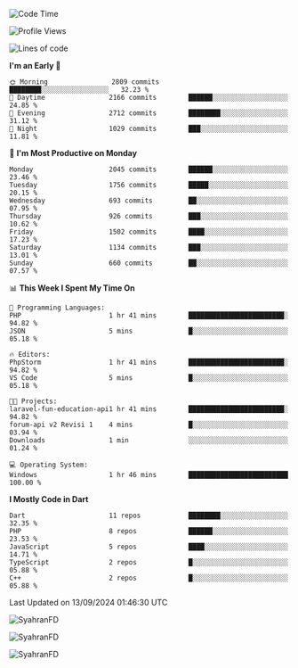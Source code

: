<!--START_SECTION:waka-->
![Code Time](http://img.shields.io/badge/Code%20Time-416%20hrs%2054%20mins-blue)

![Profile Views](http://img.shields.io/badge/Profile%20Views-14-blue)

![Lines of code](https://img.shields.io/badge/From%20Hello%20World%20I%27ve%20Written-3.5%20million%20lines%20of%20code-blue)

**I'm an Early 🐤** 

```text
🌞 Morning                2809 commits        ████████░░░░░░░░░░░░░░░░░   32.23 % 
🌆 Daytime                2166 commits        ██████░░░░░░░░░░░░░░░░░░░   24.85 % 
🌃 Evening                2712 commits        ████████░░░░░░░░░░░░░░░░░   31.12 % 
🌙 Night                  1029 commits        ███░░░░░░░░░░░░░░░░░░░░░░   11.81 % 
```
📅 **I'm Most Productive on Monday** 

```text
Monday                   2045 commits        ██████░░░░░░░░░░░░░░░░░░░   23.46 % 
Tuesday                  1756 commits        █████░░░░░░░░░░░░░░░░░░░░   20.15 % 
Wednesday                693 commits         ██░░░░░░░░░░░░░░░░░░░░░░░   07.95 % 
Thursday                 926 commits         ███░░░░░░░░░░░░░░░░░░░░░░   10.62 % 
Friday                   1502 commits        ████░░░░░░░░░░░░░░░░░░░░░   17.23 % 
Saturday                 1134 commits        ███░░░░░░░░░░░░░░░░░░░░░░   13.01 % 
Sunday                   660 commits         ██░░░░░░░░░░░░░░░░░░░░░░░   07.57 % 
```


📊 **This Week I Spent My Time On** 

```text
💬 Programming Languages: 
PHP                      1 hr 41 mins        ████████████████████████░   94.82 % 
JSON                     5 mins              █░░░░░░░░░░░░░░░░░░░░░░░░   05.18 % 

🔥 Editors: 
PhpStorm                 1 hr 41 mins        ████████████████████████░   94.82 % 
VS Code                  5 mins              █░░░░░░░░░░░░░░░░░░░░░░░░   05.18 % 

🐱‍💻 Projects: 
laravel-fun-education-api1 hr 41 mins        ████████████████████████░   94.82 % 
forum-api v2 Revisi 1    4 mins              █░░░░░░░░░░░░░░░░░░░░░░░░   03.94 % 
Downloads                1 min               ░░░░░░░░░░░░░░░░░░░░░░░░░   01.24 % 

💻 Operating System: 
Windows                  1 hr 46 mins        █████████████████████████   100.00 % 
```

**I Mostly Code in Dart** 

```text
Dart                     11 repos            ████████░░░░░░░░░░░░░░░░░   32.35 % 
PHP                      8 repos             ██████░░░░░░░░░░░░░░░░░░░   23.53 % 
JavaScript               5 repos             ████░░░░░░░░░░░░░░░░░░░░░   14.71 % 
TypeScript               2 repos             █░░░░░░░░░░░░░░░░░░░░░░░░   05.88 % 
C++                      2 repos             █░░░░░░░░░░░░░░░░░░░░░░░░   05.88 % 
```




 Last Updated on 13/09/2024 01:46:30 UTC
<!--END_SECTION:waka-->

<p align="left">
  <img src="https://github-readme-stats.vercel.app/api/top-langs?username=SyahranFD&layout=donut&hide=C%2B%2B,CMake,css&show_icons=true&locale=en&&theme=blueberry" alt="SyahranFD" />
</p>

<p align="left">
  <img src="https://github-readme-stats.vercel.app/api?username=SyahranFD&show_icons=true&locale=en&theme=blueberry" alt="SyahranFD" />
</p>

<p align="left">
  <img src="https://streak-stats.demolab.com/?user=SyahranFD&theme=blueberry" alt="SyahranFD"/>
</p>
